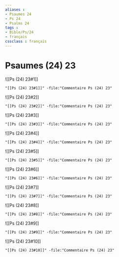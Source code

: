 ```yaml
---
aliases : 
- Psaumes 24
- Ps 24
- Psalms 24
tags : 
- Bible/Ps/24
- français
cssclass : français
---
```


# Psaumes (24) 23

![[Ps (24) 23#1]]

```query
"[[Ps (24) 23#1]]" -file:"Commentaire Ps (24) 23"
```

![[Ps (24) 23#2]]

```query
"[[Ps (24) 23#2]]" -file:"Commentaire Ps (24) 23"
```

![[Ps (24) 23#3]]

```query
"[[Ps (24) 23#3]]" -file:"Commentaire Ps (24) 23"
```

![[Ps (24) 23#4]]

```query
"[[Ps (24) 23#4]]" -file:"Commentaire Ps (24) 23"
```

![[Ps (24) 23#5]]

```query
"[[Ps (24) 23#5]]" -file:"Commentaire Ps (24) 23"
```

![[Ps (24) 23#6]]

```query
"[[Ps (24) 23#6]]" -file:"Commentaire Ps (24) 23"
```

![[Ps (24) 23#7]]

```query
"[[Ps (24) 23#7]]" -file:"Commentaire Ps (24) 23"
```

![[Ps (24) 23#8]]

```query
"[[Ps (24) 23#8]]" -file:"Commentaire Ps (24) 23"
```

![[Ps (24) 23#9]]

```query
"[[Ps (24) 23#9]]" -file:"Commentaire Ps (24) 23"
```

![[Ps (24) 23#10]]

```query
"[[Ps (24) 23#10]]" -file:"Commentaire Ps (24) 23"
```

